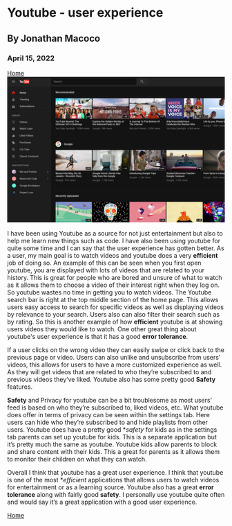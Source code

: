 # Youtube - user experience
## By Jonathan Macoco
### April 15, 2022
[Home](../)
![Youtube](../assets/Youtube.jpeg)

  I have been using Youtube as a source for not just entertainment but also to help me learn new things such as code. I have also been using youtube for quite some time and I can say that the user experience has gotten better. As a user, my main goal is to watch videos and youtube does a very **efficient** job of doing so. An example of this can be seen when you first open youtube, you are displayed with lots of videos that are related to your history. This is great for people who are bored and unsure of what to watch as it allows them to choose a video of their interest right when they log on. So youtube wastes no time in getting you to watch videos. The Youtube search bar is right at the top middle section of the home page. This allows users easy access to search for specific videos as well as displaying videos by relevance to your search. Users also can also filter their search such as by rating. So this is another example of how **efficient** youtube is at showing users videos they would like to watch. One other great thing about youtube's user experience is that it has a good **error tolerance**. 
  
  If a user clicks on the wrong video they can easily swipe or click back to the previous page or video.	Users can also unlike and unsubscribe from users’ videos, this allows for users to have a more customized experience as well. As they will get videos that are related to who they’re subscribed to and previous videos they’ve liked. Youtube also has some pretty good **Safety** features.
  
  **Safety** and Privacy for youtube can be a bit troublesome as most users’ feed is based on who they’re subscribed to, liked videos, etc. What youtube does offer in terms of privacy can be seen within the settings tab. Here users can hide who they’re subscribed to and hide playlists from other users. Youtube does have a pretty good **safety* for kids as in the settings tab parents can set up youtube for kids. This is a separate application but it’s pretty much the same as youtube. Youtube kids allow parents to block and share content with their kids. This a great for parents as it allows them to monitor their children on what they can watch. 
  
  Overall I think that youtube has a great user experience. I think that youtube is one of the most **efficient* applications that allows users to watch videos for entertainment or as a learning source. Youtube also has a great **error tolerance** along with fairly good **safety**. I personally use youtube quite often and would say it’s a great application with a good user experience. 

  
[Home](../)

